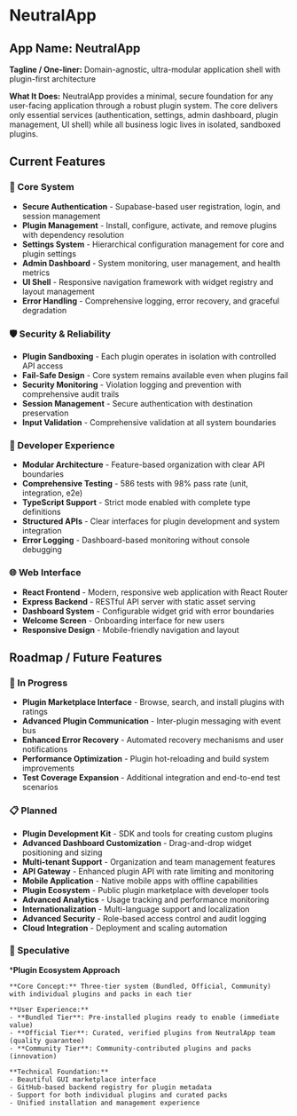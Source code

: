 # NeutralApp

## App Name: NeutralApp
**Tagline / One-liner:** Domain-agnostic, ultra-modular application shell with plugin-first architecture

**What It Does:** NeutralApp provides a minimal, secure foundation for any user-facing application through a robust plugin system. The core delivers only essential services (authentication, settings, admin dashboard, plugin management, UI shell) while all business logic lives in isolated, sandboxed plugins.

## Current Features

### 🔐 Core System
- **Secure Authentication** - Supabase-based user registration, login, and session management
- **Plugin Management** - Install, configure, activate, and remove plugins with dependency resolution
- **Settings System** - Hierarchical configuration management for core and plugin settings
- **Admin Dashboard** - System monitoring, user management, and health metrics
- **UI Shell** - Responsive navigation framework with widget registry and layout management
- **Error Handling** - Comprehensive logging, error recovery, and graceful degradation

### 🛡️ Security & Reliability
- **Plugin Sandboxing** - Each plugin operates in isolation with controlled API access
- **Fail-Safe Design** - Core system remains available even when plugins fail
- **Security Monitoring** - Violation logging and prevention with comprehensive audit trails
- **Session Management** - Secure authentication with destination preservation
- **Input Validation** - Comprehensive validation at all system boundaries

### 🧪 Developer Experience
- **Modular Architecture** - Feature-based organization with clear API boundaries
- **Comprehensive Testing** - 586 tests with 98% pass rate (unit, integration, e2e)
- **TypeScript Support** - Strict mode enabled with complete type definitions
- **Structured APIs** - Clear interfaces for plugin development and system integration
- **Error Logging** - Dashboard-based monitoring without console debugging

### 🌐 Web Interface
- **React Frontend** - Modern, responsive web application with React Router
- **Express Backend** - RESTful API server with static asset serving
- **Dashboard System** - Configurable widget grid with error boundaries
- **Welcome Screen** - Onboarding interface for new users
- **Responsive Design** - Mobile-friendly navigation and layout

## Roadmap / Future Features

### 🚧 In Progress
- **Plugin Marketplace Interface** - Browse, search, and install plugins with ratings
- **Advanced Plugin Communication** - Inter-plugin messaging with event bus
- **Enhanced Error Recovery** - Automated recovery mechanisms and user notifications
- **Performance Optimization** - Plugin hot-reloading and build system improvements
- **Test Coverage Expansion** - Additional integration and end-to-end test scenarios

### 📋 Planned
- **Plugin Development Kit** - SDK and tools for creating custom plugins
- **Advanced Dashboard Customization** - Drag-and-drop widget positioning and sizing
- **Multi-tenant Support** - Organization and team management features
- **API Gateway** - Enhanced plugin API with rate limiting and monitoring
- **Mobile Application** - Native mobile apps with offline capabilities
- **Plugin Ecosystem** - Public plugin marketplace with developer tools
- **Advanced Analytics** - Usage tracking and performance monitoring
- **Internationalization** - Multi-language support and localization
- **Advanced Security** - Role-based access control and audit logging
- **Cloud Integration** - Deployment and scaling automation

### 🔮 Speculative

***Plugin Ecosystem Approach**

    **Core Concept:** Three-tier system (Bundled, Official, Community) with individual plugins and packs in each tier

    **User Experience:**
    - **Bundled Tier**: Pre-installed plugins ready to enable (immediate value)
    - **Official Tier**: Curated, verified plugins from NeutralApp team (quality guarantee)
    - **Community Tier**: Community-contributed plugins and packs (innovation)

    **Technical Foundation:**
    - Beautiful GUI marketplace interface
    - GitHub-based backend registry for plugin metadata
    - Support for both individual plugins and curated packs
    - Unified installation and management experience



